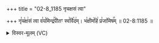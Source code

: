 +++
title = "02-8_1185 नृचक्षसं त्वा"

+++
नृ꣣च꣡क्ष꣢सं त्वा व꣣य꣡मिन्द्र꣢꣯पीतꣳ स्व꣣र्वि꣡द꣢म्। भ꣣क्षीम꣡हि꣢ प्र꣣जा꣡मिष꣢꣯म् ॥ 02-8:1185 ॥

<details><summary>विस्वर-मूलम् (VC)</summary>

नृचक्षसं त्वा वयमिन्द्रपीतꣳ स्वर्विदम् । भक्षीमहि प्रजामिषम् ॥११८५॥
</details>